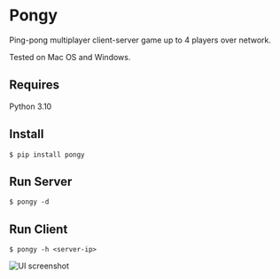 # Pongy

Ping-pong multiplayer client-server game up to 4 players over network.

Tested on Mac OS and Windows.

## Requires

Python 3.10

## Install

```
$ pip install pongy
```

## Run Server

```
$ pongy -d
```

## Run Client

```
$ pongy -h <server-ip>
```

![UI screenshot](https://github.com/vyalovvldmr/pongy/blob/main/screen.png?raw=true)
